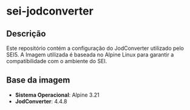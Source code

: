 # sei-jodconverter

## Descrição

Este repositório contém a configuração do JodConverter utilizado pelo SEI5.
A Imagem utilizada é baseada no Alpine Linux para garantir a compatibilidade com o ambiente do SEI.

## Base da imagem

- **Sistema Operacional**: Alpine 3.21
- **JodConverter**: 4.4.8